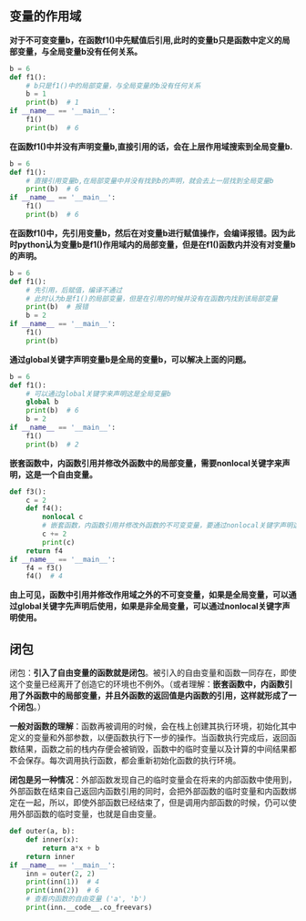 ## 变量的作用域
**对于不可变变量b，在函数f1()中先赋值后引用,此时的变量b只是函数中定义的局部变量，与全局变量b没有任何关系。**

```python
b = 6  
def f1():  
    # b只是f1()中的局部变量，与全局变量的b没有任何关系
    b = 1  
    print(b)  # 1  
if __name__ == '__main__':  
    f1()  
    print(b)  # 6
```

**在函数f1()中并没有声明变量b,直接引用的话，会在上层作用域搜索到全局变量b.**

```python
b = 6  
def f1():  
    # 直接引用变量b,在局部变量中并没有找到b的声明，就会去上一层找到全局变量b  
    print(b)  # 6  
if __name__ == '__main__':  
    f1()  
    print(b)  # 6
```

**在函数f1()中，先引用变量b，然后在对变量b进行赋值操作，会编译报错。因为此时python认为变量b是f1()作用域内的局部变量，但是在f1()函数内并没有对变量b的声明。**

```python
b = 6  
def f1():  
    # 先引用，后赋值，编译不通过  
    # 此时认为b是f1()的局部变量，但是在引用的时候并没有在函数内找到该局部变量  
    print(b)  # 报错
    b = 2  
if __name__ == '__main__':  
    f1()  
    print(b)
```

**通过global关键字声明变量b是全局的变量b，可以解决上面的问题。**

```python
b = 6  
def f1():  
    # 可以通过global关键字来声明这是全局变量b  
    global b  
    print(b)  # 6  
    b = 2  
if __name__ == '__main__':  
    f1()  
    print(b)  # 2
```

**嵌套函数中，内函数引用并修改外函数中的局部变量，需要nonlocal关键字来声明，这是一个自由变量。**

```python
def f3():  
    c = 2  
    def f4():  
        nonlocal c  
        # 嵌套函数，内函数引用并修改外函数的不可变变量，要通过nonlocal关键字声明这是自由变量  
        c += 2  
        print(c)  
    return f4  
if __name__ == '__main__':  
    f4 = f3()  
    f4()  # 4
```

**由上可见，函数中引用并修改作用域之外的不可变变量，如果是全局变量，可以通过global关键字先声明后使用，如果是非全局变量，可以通过nonlocal关键字声明使用。**
## 闭包
闭包：**引入了自由变量的函数就是闭包**。被引入的自由变量和函数一同存在，即使这个变量已经离开了创造它的环境也不例外。（或者理解：**嵌套函数中，内函数引用了外函数中的局部变量，并且外函数的返回值是内函数的引用，这样就形成了一个闭包**。）

**一般对函数的理解**：函数再被调用的时候，会在栈上创建其执行环境，初始化其中定义的变量和外部参数，以便函数执行下一步的操作。当函数执行完成后，返回函数结果，函数之前的栈内存便会被销毁，函数中的临时变量以及计算的中间结果都不会保存。每次调用执行函数，都会重新初始化函数的执行环境。

**闭包是另一种情况**：外部函数发现自己的临时变量会在将来的内部函数中使用到，外部函数在结束自己返回内函数引用的同时，会把外部函数的临时变量和内函数绑定在一起，所以，即使外部函数已经结束了，但是调用内部函数的时候，仍可以使用外部函数的临时变量，也就是自由变量。

```python
def outer(a, b):  
    def inner(x):  
        return a*x + b  
    return inner  
if __name__ == '__main__':  
    inn = outer(2, 2)  
    print(inn(1))  # 4  
    print(inn(2))  # 6  
    # 查看内函数的自由变量 ('a', 'b')  
    print(inn.__code__.co_freevars)  
```
